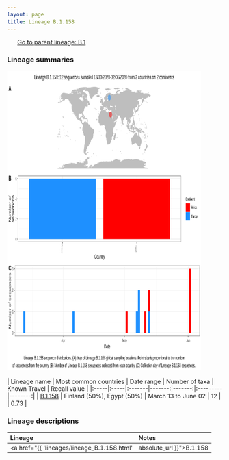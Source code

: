 ```yaml
---
layout: page
title: Lineage B.1.158
---
```




<p>
<ul class="actions small">
	 <a href="{{ 'lineages/lineage_B.1.html' | absolute_url }}" class="button special fit">Go to parent lineage: B.1</a>
</ul>
</p>
<h3> Lineage summaries</h3>

<img src="../assets/images/B.1.158.svg" alt="B.1.158 lineage summary figure" width="90%" height="700px" />


| Lineage name | Most common countries | Date range | Number of taxa | Known Travel | Recall value |
|:-----|:-----|:-------|-------:|-------:|:---------|--------:|
| <a href="{{ 'lineages/lineage_B.1.158.html' | absolute_url }}">B.1.158</a> | Finland (50%), Egypt (50%) | March 13 to June 02 | 12 |  | 0.73 |

<h3>Lineage descriptions</h3>

| Lineage | Notes |
|:-----|:-----|
| <a href="{{ 'lineages/lineage_B.1.158.html' | absolute_url }}">B.1.158</a> | Finland lineage |


